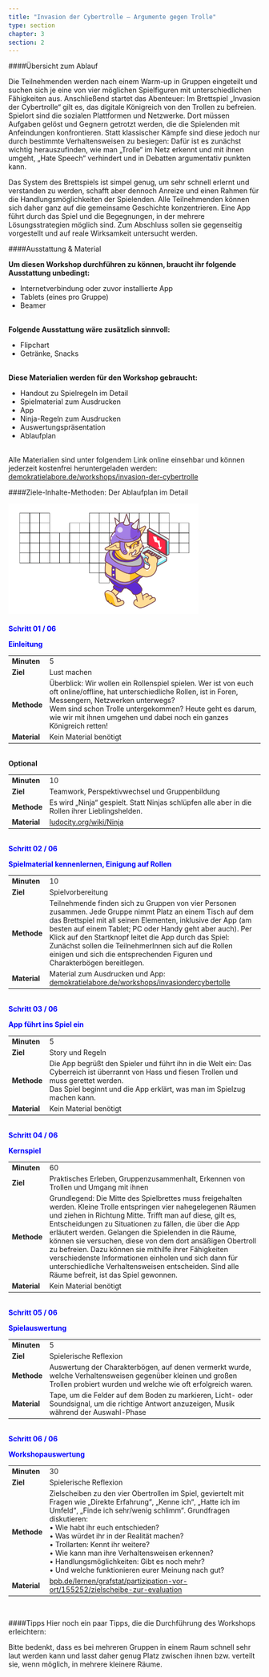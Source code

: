 ```yaml
---
title: "Invasion der Cybertrolle – Argumente gegen Trolle"
type: section
chapter: 3
section: 2
---
```


####Übersicht zum Ablauf

Die Teilnehmenden werden nach einem Warm-up in Gruppen eingeteilt
und suchen sich je eine von vier möglichen Spielfiguren mit
unterschiedlichen Fähigkeiten aus. Anschließend startet das Abenteuer:
Im Brettspiel „Invasion der Cybertrolle“ gilt es, das digitale
Königreich von den Trollen zu befreien. Spielort sind die sozialen
Plattformen und Netzwerke. Dort müssen Aufgaben gelöst und
Gegnern getrotzt werden, die die Spielenden mit Anfeindungen
konfrontieren. Statt klassischer Kämpfe sind diese jedoch nur
durch bestimmte Verhaltensweisen zu besiegen: Dafür ist es zunächst
wichtig herauszufinden, wie man „Trolle“ im Netz erkennt
und mit ihnen umgeht, „Hate Speech“ verhindert und in Debatten
argumentativ punkten kann.

Das System des Brettspiels ist simpel genug, um sehr schnell
erlernt und verstanden zu werden, schafft aber dennoch Anreize
und einen Rahmen für die Handlungsmöglichkeiten der Spielenden.
Alle Teilnehmenden können sich daher ganz auf die
gemeinsame Geschichte konzentrieren. Eine App führt durch
das Spiel und die Begegnungen, in der mehrere Lösungsstrategien
möglich sind. Zum Abschluss sollen sie gegenseitig vorgestellt
und auf reale Wirksamkeit untersucht werden.

####Ausstattung & Material

<b>Um diesen Workshop durchführen zu können, braucht ihr
folgende Ausstattung unbedingt:</b>

* Internetverbindung oder zuvor installierte App
* Tablets (eines pro Gruppe)
* Beamer
<br><br>

<b>Folgende Ausstattung wäre zusätzlich sinnvoll:</b>

* Flipchart
* Getränke, Snacks
<br><br>

<b>Diese Materialien werden für den Workshop gebraucht:</b>

* Handout zu Spielregeln im Detail
* Spielmaterial zum Ausdrucken
* App
* Ninja-Regeln zum Ausdrucken
* Auswertungspräsentation
* Ablaufplan
<br><br>

Alle Materialien sind unter folgendem Link online einsehbar und können jederzeit
kostenfrei heruntergeladen werden: <a href="https://demokratielabore.de/workshops/invasion-der-cybertrolle">demokratielabore.de/workshops/invasion-der-cybertrolle</a>


####Ziele-Inhalte-Methoden: Der Ablaufplan im Detail
<div style="margin-right: 0px;  margin-left: 0px; margin-bottom: 20px">
  <img src="/images/cybertrolle-2.png"  style="display: block; max-width:380px; "/>
</div>

<div style="color:#0000ff; font-weight: bold;">Schritt 01 / 06</div>
<p style="color:#0000ff; font-weight: bold;">Einleitung</p>
<table>
	<tbody>
		<td style="font-weight: bold;">Minuten</td>
		<td>5</td>
		</tr>
		<tr>
		<td style="font-weight: bold;">Ziel</td>
		<td>Lust machen</td>
		</tr>
		<tr>
		<td style="font-weight: bold;">Methode</td>
		<td>Überblick: Wir wollen ein Rollenspiel spielen. Wer ist von euch oft
			online/offline, hat unterschiedliche Rollen, ist in Foren, Messengern,
			Netzwerken unterwegs? <br>
			Wem sind schon Trolle untergekommen? Heute geht es darum,
			wie wir mit ihnen umgehen und dabei noch ein ganzes Königreich
			retten!
		</td>
		</tr>
		<tr>
		<td style="font-weight: bold;">Material</td>
		<td>Kein Material benötigt</td>
		</tr>
	</tbody>
</table>
<br>
<div style="font-weight: bold;">Optional</div>
<table>
	<tbody>
		<td style="font-weight: bold;">Minuten</td>
		<td>10</td>
		</tr>
		<tr>
		<td style="font-weight: bold;">Ziel</td>
		<td>Teamwork, Perspektivwechsel und Gruppenbildung</td>
		</tr>
		<tr>
		<td style="font-weight: bold;">Methode</td>
		<td>Es wird „Ninja“ gespielt. Statt Ninjas schlüpfen alle aber in die
			Rollen ihrer Lieblingshelden.
		</td>
		</tr>
		<tr>
		<td style="font-weight: bold;">Material</td>
		<td><a href="http://ludocity.org/wiki/Ninja">ludocity.org/wiki/Ninja</a></td>
		</tr>
	</tbody>
</table>
<br>
<div style="color:#0000ff; font-weight: bold;">Schritt 02 / 06</div>
<p style="color:#0000ff; font-weight: bold;">Spielmaterial kennenlernen, Einigung auf Rollen</p>
<table>
	<tbody>
		<td style="font-weight: bold;">Minuten</td>
		<td>10</td>
		</tr>
		<tr>
		<td style="font-weight: bold;">Ziel</td>
		<td>Spielvorbereitung</td>
		</tr>
		<tr>
		<td style="font-weight: bold;">Methode</td>
		<td>Teilnehmende finden sich zu Gruppen von vier Personen zusammen.
Jede Gruppe nimmt Platz an einem Tisch auf dem
das Brettspiel mit all seinen Elementen, inklusive der App (am
besten auf einem Tablet; PC oder Handy geht aber auch). Per
Klick auf den Startknopf leitet die App durch das Spiel:
Zunächst sollen die TeilnehmerInnen sich auf die Rollen einigen
und sich die entsprechenden Figuren und Charakterbögen
bereitlegen.
		</td>
		</tr>
		<tr>
		<td style="font-weight: bold;">Material</td>
		<td>Material zum Ausdrucken und App: <a href="https://demokratielabore.de/workshops/invasiondercybertolle">demokratielabore.de/workshops/invasiondercybertolle</a>
		</td>
		</tr>
	</tbody>
</table>
<br>
<div style="color:#0000ff; font-weight: bold;">Schritt 03 / 06</div>
<p style="color:#0000ff; font-weight: bold;">App führt ins Spiel ein</p>
<table>
	<tbody>
		<td style="font-weight: bold;">Minuten</td>
		<td>5</td>
		</tr>
		<tr>
		<td style="font-weight: bold;">Ziel</td>
		<td>Story und Regeln</td>
		</tr>
		<tr>
		<td style="font-weight: bold;">Methode</td>
		<td>Die App begrüßt den Spieler und führt ihn in die Welt ein: Das Cyberreich
ist überrannt von Hass und fiesen Trollen und muss gerettet
werden.<br>
Das Spiel beginnt und die App erklärt, was man im Spielzug machen
kann.
		</td>
		</tr>
		<tr>
		<td style="font-weight: bold;">Material</td>
		<td>Kein Material benötigt</td>
		</tr>
	</tbody>
</table>
<br>
<div style="color:#0000ff; font-weight: bold;">Schritt 04 / 06</div>
<p style="color:#0000ff; font-weight: bold;">Kernspiel</p>
<table>
	<tbody>
		<td style="font-weight: bold;">Minuten</td>
		<td>60</td>
		</tr>
		<tr>
		<td style="font-weight: bold;">Ziel</td>
		<td>Praktisches Erleben, Gruppenzusammenhalt, Erkennen von Trollen
und Umgang mit ihnen</td>
		</tr>
		<tr>
		<td style="font-weight: bold;">Methode</td>
		<td>Grundlegend: Die Mitte des Spielbrettes muss freigehalten werden.
Kleine Trolle entspringen vier nahegelegenen Räumen und ziehen
in Richtung Mitte. Trifft man auf diese, gilt es, Entscheidungen zu
Situationen zu fällen, die über die App erläutert werden. Gelangen
die Spielenden in die Räume, können sie versuchen, diese von dem
dort ansäßigen Obertroll zu befreien. Dazu können sie mithilfe
ihrer Fähigkeiten verschiedenste Informationen einholen und sich
dann für unterschiedliche Verhaltensweisen entscheiden. Sind alle
Räume befreit, ist das Spiel gewonnen.
		</td>
		</tr>
		<tr>
		<td style="font-weight: bold;">Material</td>
		<td>Kein Material benötigt</td>
		</tr>
	</tbody>
</table>
<br>
<div style="color:#0000ff; font-weight: bold;">Schritt 05 / 06</div>
<p style="color:#0000ff; font-weight: bold;">Spielauswertung</p>
<table>
	<tbody>
		<td style="font-weight: bold;">Minuten</td>
		<td>5</td>
		</tr>
		<tr>
		<td style="font-weight: bold;">Ziel</td>
		<td>Spielerische Reflexion</td>
		</tr>
		<tr>
		<td style="font-weight: bold;">Methode</td>
		<td>Auswertung der Charakterbögen, auf denen vermerkt wurde,
welche Verhaltensweisen gegenüber kleinen und großen Trollen
probiert wurden und welche wie oft erfolgreich waren.
		</td>
		</tr>
		<tr>
		<td style="font-weight: bold;">Material</td>
		<td>Tape, um die Felder auf dem Boden zu markieren, Licht- oder
Soundsignal, um die richtige Antwort anzuzeigen, Musik während
der Auswahl-Phase</td>
		</tr>
	</tbody>
</table>
<br>
<div style="color:#0000ff; font-weight: bold;">Schritt 06 / 06</div>
<p style="color:#0000ff; font-weight: bold;">Workshopauswertung</p>
<table>
	<tbody>
		<td style="font-weight: bold;">Minuten</td>
		<td>30</td>
		</tr>
		<tr>
		<td style="font-weight: bold;">Ziel</td>
		<td>Spielerische Reflexion</td>
		</tr>
		<tr>
		<td style="font-weight: bold;">Methode</td>
		<td>Zielscheiben zu den vier Obertrollen im Spiel, geviertelt mit Fragen
wie „Direkte Erfahrung“, „Kenne ich“, „Hatte ich im Umfeld“, „Finde
ich sehr/wenig schlimm“.
Grundfragen diskutieren:<br>
• Wie habt ihr euch entschieden?<br>
• Was würdet ihr in der Realität machen?<br>
• Trollarten: Kennt ihr weitere?<br>
• Wie kann man ihre Verhaltensweisen erkennen?<br>
• Handlungsmöglichkeiten: Gibt es noch mehr?<br>
• Und welche funktionieren eurer Meinung nach gut?
		</td>
		</tr>
		<tr>
		<td style="font-weight: bold;">Material</td>
		<td><a href="https://bpb.de/lernen/grafstat/partizipation-vor-ort/155252/zielscheibe-zur-evaluation">bpb.de/lernen/grafstat/partizipation-vor-ort/155252/zielscheibe-zur-evaluation</a></td>
		</tr>
	</tbody>
</table>
<br>

####Tipps
Hier noch ein paar Tipps, die die Durchführung des
Workshops erleichtern:

Bitte bedenkt, dass es bei mehreren Gruppen in einem Raum
schnell sehr laut werden kann und lasst daher genug Platz
zwischen ihnen bzw. verteilt sie, wenn möglich, in mehrere kleinere
Räume.
